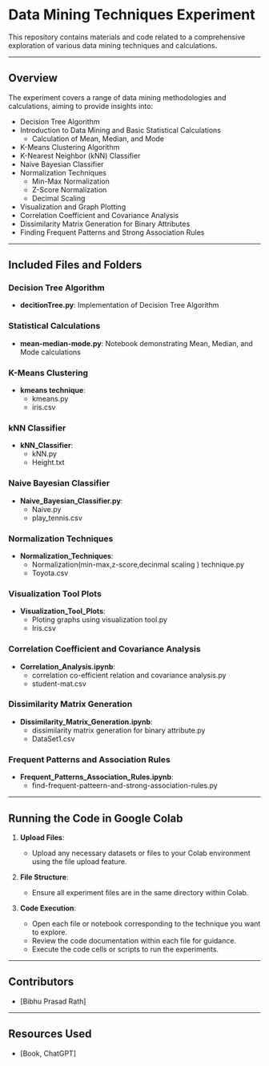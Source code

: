# Data Mining Techniques Experiment

This repository contains materials and code related to a comprehensive exploration of various data mining techniques and calculations.

---

## Overview

The experiment covers a range of data mining methodologies and calculations, aiming to provide insights into:

- Decision Tree Algorithm
- Introduction to Data Mining and Basic Statistical Calculations
  - Calculation of Mean, Median, and Mode
- K-Means Clustering Algorithm
- K-Nearest Neighbor (kNN) Classifier
- Naive Bayesian Classifier
- Normalization Techniques
  - Min-Max Normalization
  - Z-Score Normalization
  - Decimal Scaling
- Visualization and Graph Plotting
- Correlation Coefficient and Covariance Analysis
- Dissimilarity Matrix Generation for Binary Attributes
- Finding Frequent Patterns and Strong Association Rules

---

## Included Files and Folders

### Decision Tree Algorithm

- **decitionTree.py**: Implementation of Decision Tree Algorithm

### Statistical Calculations

- **mean-median-mode.py**: Notebook demonstrating Mean, Median, and Mode calculations

### K-Means Clustering

- **kmeans technique**:
  - kmeans.py
  - iris.csv

### kNN Classifier

- **kNN_Classifier**:
  - kNN.py
  - Height.txt

### Naive Bayesian Classifier

- **Naive_Bayesian_Classifier.py**:
  - Naive.py
  - play_tennis.csv

### Normalization Techniques

- **Normalization_Techniques**:
  - Normalization(min-max,z-score,decinmal scaling ) technique.py
  - Toyota.csv

### Visualization Tool Plots

- **Visualization_Tool_Plots**:
  - Ploting graphs using visualization tool.py
  - Iris.csv

### Correlation Coefficient and Covariance Analysis

- **Correlation_Analysis.ipynb**:
  - correlation co-efficient relation and covariance analysis.py
  - student-mat.csv

### Dissimilarity Matrix Generation

- **Dissimilarity_Matrix_Generation.ipynb**:
  - dissimilarity matrix generation for binary attribute.py
  - DataSet1.csv

### Frequent Patterns and Association Rules

- **Frequent_Patterns_Association_Rules.ipynb**:
  - find-frequent-patteern-and-strong-association-rules.py

---

## Running the Code in Google Colab

1. **Upload Files**:
   - Upload any necessary datasets or files to your Colab environment using the file upload feature.

2. **File Structure**:
   - Ensure all experiment files are in the same directory within Colab.

3. **Code Execution**:
   - Open each file or notebook corresponding to the technique you want to explore.
   - Review the code documentation within each file for guidance.
   - Execute the code cells or scripts to run the experiments.

---

## Contributors

- [Bibhu Prasad Rath]

---

## Resources Used

- [Book, ChatGPT]
